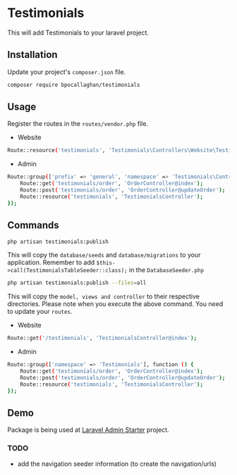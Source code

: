 # Testimonials
This will add Testimonials to your laravel project.

## Installation
Update your project's `composer.json` file.

```bash
composer require bpocallaghan/testimonials
```

## Usage

Register the routes in the `routes/vendor.php` file.
- Website
```bash
Route::resource('testimonials', 'Testimonials\Controllers\Website\TestimonialsController');
```
- Admin
```bash
Route::group(['prefix' => 'general', 'namespace' => 'Testimonials\Controllers\Admin'], function () {
    Route::get('testimonials/order', 'OrderController@index');
    Route::post('testimonials/order', 'OrderController@updateOrder');
    Route::resource('testimonials', 'TestimonialsController');
});
```

## Commands
```bash
php artisan testimonials:publish
```
This will copy the `database/seeds` and `database/migrations` to your application.
Remember to add `$this->call(TestimonialsTableSeeder::class);` in the `DatabaseSeeder.php`

```bash
php artisan testimonials:publish --files=all
```
This will copy the `model, views and controller` to their respective directories. 
Please note when you execute the above command. You need to update your `routes`.
- Website
```bash 
Route::get('/testimonials', 'TestimonialsController@index');
```
- Admin
```bash
Route::group(['namespace' => 'Testimonials'], function () {
    Route::get('testimonials/order', 'OrderController@index');
    Route::post('testimonials/order', 'OrderController@updateOrder');
    Route::resource('testimonials', 'TestimonialsController');
});
```

## Demo
Package is being used at [Laravel Admin Starter](https://github.com/bpocallaghan/laravel-admin-starter) project.

### TODO
- add the navigation seeder information (to create the navigation/urls)